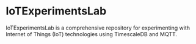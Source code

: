 # IoTExperimentsLab
IoTExperimentsLab is a comprehensive repository for experimenting with Internet of Things (IoT) technologies using TimescaleDB and MQTT.
